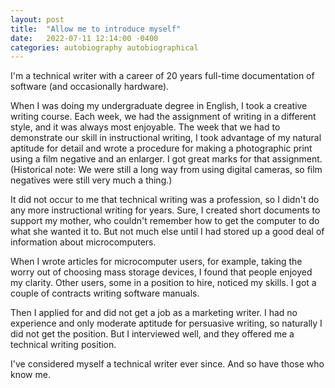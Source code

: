 ```yaml
---
layout: post
title:  "Allow me to introduce myself"
date:   2022-07-11 12:14:00 -0400
categories: autobiography autobiographical 
---
```

I'm a technical writer with a career of 20 years full-time documentation of software (and occasionally hardware).

When I was doing my undergraduate degree in English, I took a creative writing course. Each week, we had the assignment of writing in a different style, and it was always most enjoyable. The week that we had to demonstrate our skill in instructional writing, I took advantage of my natural aptitude for detail and wrote a procedure for making a photographic print using a film negative and an enlarger. I got great marks for that assignment. (Historical note: We were still a long way from using digital cameras, so film negatives were still very much a thing.)

It did not occur to me that technical writing was a profession, so I didn't do any more instructional writing for years. Sure, I created short documents to support my mother, who couldn't remember how to get the computer to do what she wanted it to. But not much else until I had stored up a good deal of  information about microcomputers.

When I wrote articles for microcomputer users, for example, taking the worry out of choosing mass storage devices, I found that people enjoyed my clarity. Other users, some in a position to hire, noticed my skills. I got a couple of contracts writing software manuals.

Then I applied for and did not get a job as a marketing writer. I had no experience and only moderate aptitude for persuasive writing, so naturally I did not get the position. But I interviewed well, and they offered me a technical writing position.

I've considered myself a technical writer ever since. And so have those who know me.
